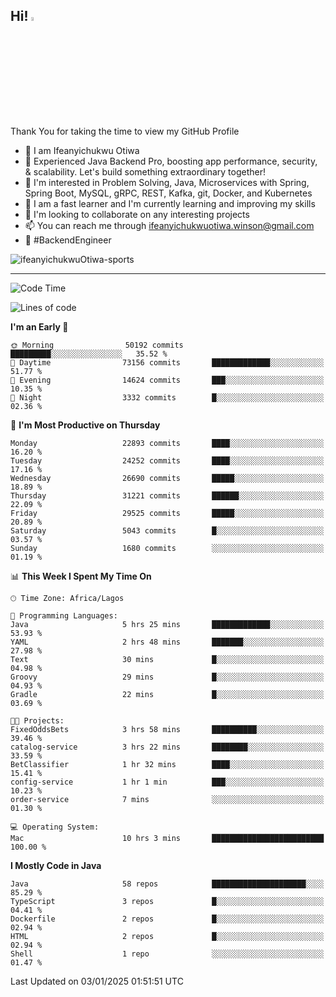 <!-- BLOG-POST-LIST:START --><!-- BLOG-POST-LIST:END -->

## Hi! <img src="https://media.giphy.com/media/hvRJCLFzcasrR4ia7z/giphy.gif" width="4%"> 

Thank You for taking the time to view my GitHub Profile

- 👋 I am Ifeanyichukwu Otiwa
- 🚀 Experienced Java Backend Pro, boosting app performance, security, & scalability. Let's build something extraordinary together!
- 👀 I'm interested in Problem Solving, Java, Microservices with Spring, Spring Boot, MySQL, gRPC, REST, Kafka, git, Docker, and Kubernetes
- 🌱 I am a fast learner and I'm currently learning and improving my skills
- 💞️ I'm looking to collaborate on any interesting projects
- 📫 You can reach me through ifeanyichukwuotiwa.winson@gmail.com
- 🚀 #BackendEngineer

<p align="left" marginTop="10px"> <img src="https://komarev.com/ghpvc/?username=ifeanyichukwuOtiwa-sports&label=Profile%20views&color=0e75b6&style=for-the-badge" alt="ifeanyichukwuOtiwa-sports" /> </p>

***

<!--START_SECTION:waka-->
![Code Time](http://img.shields.io/badge/Code%20Time-3%2C279%20hrs%2011%20mins-blue)

![Lines of code](https://img.shields.io/badge/From%20Hello%20World%20I%27ve%20Written-34.8%20million%20lines%20of%20code-blue)

**I'm an Early 🐤** 

```text
🌞 Morning                50192 commits       █████████░░░░░░░░░░░░░░░░   35.52 % 
🌆 Daytime                73156 commits       █████████████░░░░░░░░░░░░   51.77 % 
🌃 Evening                14624 commits       ███░░░░░░░░░░░░░░░░░░░░░░   10.35 % 
🌙 Night                  3332 commits        █░░░░░░░░░░░░░░░░░░░░░░░░   02.36 % 
```
📅 **I'm Most Productive on Thursday** 

```text
Monday                   22893 commits       ████░░░░░░░░░░░░░░░░░░░░░   16.20 % 
Tuesday                  24252 commits       ████░░░░░░░░░░░░░░░░░░░░░   17.16 % 
Wednesday                26690 commits       █████░░░░░░░░░░░░░░░░░░░░   18.89 % 
Thursday                 31221 commits       ██████░░░░░░░░░░░░░░░░░░░   22.09 % 
Friday                   29525 commits       █████░░░░░░░░░░░░░░░░░░░░   20.89 % 
Saturday                 5043 commits        █░░░░░░░░░░░░░░░░░░░░░░░░   03.57 % 
Sunday                   1680 commits        ░░░░░░░░░░░░░░░░░░░░░░░░░   01.19 % 
```


📊 **This Week I Spent My Time On** 

```text
🕑︎ Time Zone: Africa/Lagos

💬 Programming Languages: 
Java                     5 hrs 25 mins       █████████████░░░░░░░░░░░░   53.93 % 
YAML                     2 hrs 48 mins       ███████░░░░░░░░░░░░░░░░░░   27.98 % 
Text                     30 mins             █░░░░░░░░░░░░░░░░░░░░░░░░   04.98 % 
Groovy                   29 mins             █░░░░░░░░░░░░░░░░░░░░░░░░   04.93 % 
Gradle                   22 mins             █░░░░░░░░░░░░░░░░░░░░░░░░   03.69 % 

🐱‍💻 Projects: 
FixedOddsBets            3 hrs 58 mins       ██████████░░░░░░░░░░░░░░░   39.46 % 
catalog-service          3 hrs 22 mins       ████████░░░░░░░░░░░░░░░░░   33.59 % 
BetClassifier            1 hr 32 mins        ████░░░░░░░░░░░░░░░░░░░░░   15.41 % 
config-service           1 hr 1 min          ███░░░░░░░░░░░░░░░░░░░░░░   10.23 % 
order-service            7 mins              ░░░░░░░░░░░░░░░░░░░░░░░░░   01.30 % 

💻 Operating System: 
Mac                      10 hrs 3 mins       █████████████████████████   100.00 % 
```

**I Mostly Code in Java** 

```text
Java                     58 repos            █████████████████████░░░░   85.29 % 
TypeScript               3 repos             █░░░░░░░░░░░░░░░░░░░░░░░░   04.41 % 
Dockerfile               2 repos             █░░░░░░░░░░░░░░░░░░░░░░░░   02.94 % 
HTML                     2 repos             █░░░░░░░░░░░░░░░░░░░░░░░░   02.94 % 
Shell                    1 repo              ░░░░░░░░░░░░░░░░░░░░░░░░░   01.47 % 
```




 Last Updated on 03/01/2025 01:51:51 UTC
<!--END_SECTION:waka-->

<!--
<p align="center">
![trophy](https://github-profile-trophy.vercel.app/?username=ifeanyichukwuOtiwa-sports&theme=onedark) (https://github.com/ryo-ma/github-profile-trophy)
</p>
-->

<!---
ifeanyi-otiwa/ifeanyi-otiwa is a ✨ special ✨ repository because its `README.md` (this file) appears on your GitHub profile.
You can click the Preview link to take a look at your changes.
--->
